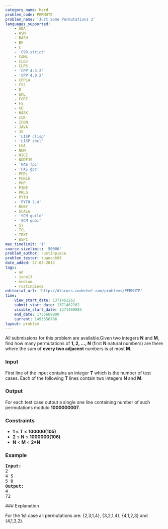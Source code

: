 ```yaml
---
category_name: hard
problem_code: PERMUTE
problem_name: 'Just Some Permutations 3'
languages_supported:
    - ADA
    - ASM
    - BASH
    - BF
    - C
    - 'C99 strict'
    - CAML
    - CLOJ
    - CLPS
    - 'CPP 4.3.2'
    - 'CPP 4.9.2'
    - CPP14
    - CS2
    - D
    - ERL
    - FORT
    - FS
    - GO
    - HASK
    - ICK
    - ICON
    - JAVA
    - JS
    - 'LISP clisp'
    - 'LISP sbcl'
    - LUA
    - NEM
    - NICE
    - NODEJS
    - 'PAS fpc'
    - 'PAS gpc'
    - PERL
    - PERL6
    - PHP
    - PIKE
    - PRLG
    - PYTH
    - 'PYTH 3.4'
    - RUBY
    - SCALA
    - 'SCM guile'
    - 'SCM qobi'
    - ST
    - TCL
    - TEXT
    - WSPC
max_timelimit: '1'
source_sizelimit: '50000'
problem_author: rustinpiece
problem_tester: tuananh93
date_added: 27-03-2013
tags:
    - ad
    - june13
    - medium
    - rustinpiece
editorial_url: 'http://discuss.codechef.com/problems/PERMUTE'
time:
    view_start_date: 1371462262
    submit_start_date: 1371462262
    visible_start_date: 1371460885
    end_date: 1735669800
    current: 1493556786
layout: problem
---
```

All submissions for this problem are available.Given two integers **N** and **M**, find how many permutations of **1, 2, ..., N** (first **N** natural numbers) are there where the sum of **every two adjacent** numbers is at most **M**.

### Input

First line of the input contains an integer **T** which is the number of test cases. Each of the following **T** lines contain two integers **N** and **M**.

### Output

For each test case output a single one line containing number of such permutations modulo **1000000007**.

### Constraints

- **1** ≤ **T** ≤ **100000(105)**
- **2** ≤ **N** ≤ **1000000(106)**
- **N** < **M** < **2\*N**

### Example

<pre><b>Input:</b>
2
4 5
5 8
<b>Output:</b>
4
72
</pre>### Explanation

For the 1st case all permutations are: {2,3,1,4}, {3,2,1,4}, {4,1,2,3} and {4,1,3,2}.
